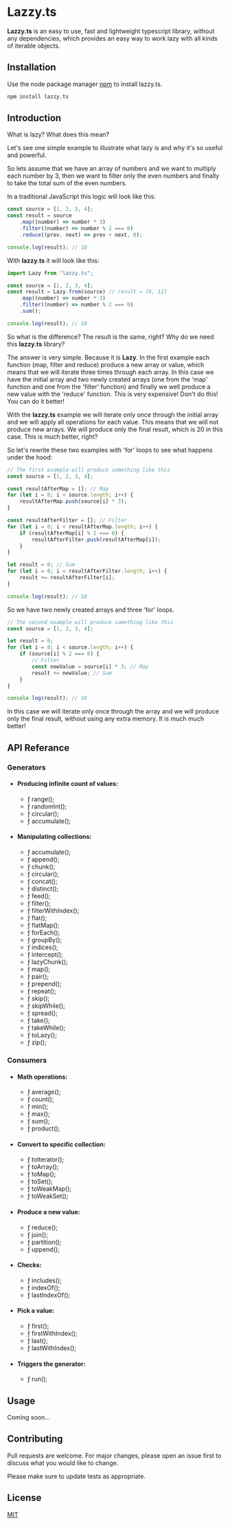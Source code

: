 # Lazzy.ts

**Lazzy.ts** is an easy to use, fast and lightweight typescript library, without any dependencies, which provides an easy way to work lazy with all kinds of iterable objects.

## Installation

Use the node package manager [npm](https://www.npmjs.com/package/lazzy.ts) to install lazzy.ts.

```bash
npm install lazzy.ts
```

## Introduction

What is lazy? What does this mean?

Let's see one simple example to illustrate what lazy is and why it's so useful and powerful.

So lets assume that we have an array of numbers and we want to multiply each number by 3, then we want to filter only the even numbers and finally to take the total sum of the even numbers.

In a traditional JavaScript this logic will look like this:

```typescript
const source = [1, 2, 3, 4];
const result = source
    .map((number) => number * 3)
    .filter((number) => number % 2 === 0)
    .reduce((prev, next) => prev + next, 0);

console.log(result); // 18
```

With **lazzy.ts** it will look like this:

```typescript
import Lazy from "lazzy.ts";

const source = [1, 2, 3, 4];
const result = Lazy.from(source) // result = [6, 12]
    .map((number) => number * 3)
    .filter((number) => number % 2 === 0)
    .sum();

console.log(result); // 18
```

So what is the difference? The result is the same, right? Why do we need this **lazzy.ts** library?

The answer is very simple. Because it is **Lazy**.
In the first example each function (map, filter and reduce) produce a new array or value, which means that we will iterate three times through each array. In this case we have the initial array and two newly created arrays (one from the 'map' function and one from the 'filter' function) and finally we well produce a new value with the 'reduce' function. This is very expensive! Don't do this! You can do it better!

With the **lazzy.ts** example we will iterate only once through the initial array and we will apply all operations for each value. This means that we will not produce new arrays. We will produce only the final result, which is 20 in this case. This is much better, right?

So let's rewrite these two examples with 'for' loops to see what happens under the hood:

```typescript
// The first example will produce something like this
const source = [1, 2, 3, 4];

const resultAfterMap = []; // Map
for (let i = 0; i < source.length; i++) {
    resultAfterMap.push(source[i] * 3);
}

const resultAfterFilter = []; // Filter
for (let i = 0; i < resultAfterMap.length; i++) {
    if (resultAfterMap[i] % 2 === 0) {
        resultAfterFilter.push(resultAfterMap[i]);
    }
}

let result = 0; // Sum
for (let i = 0; i < resultAfterFilter.length; i++) {
    result += resultAfterFilter[i];
}

console.log(result); // 18
```

So we have two newly created arrays and three 'for' loops.

```typescript
// The second example will produce something like this
const source = [1, 2, 3, 4];

let result = 0;
for (let i = 0; i < source.length; i++) {
    if (source[i] % 2 === 0) {
        // Filter
        const newValue = source[i] * 3; // Map
        result += newValue; // Sum
    }
}

console.log(result); // 18
```

In this case we will iterate only once through the array and we will produce only the final result, without using any extra memory. It is much much better!

## API Referance

### Generators

-   #### Producing infinite count of values:

    -   ƒ range();
    -   ƒ randomInt();
    -   ƒ circular();
    -   ƒ accumulate();

-   #### Manipulating collections:
    -   ƒ accumulate();
    -   ƒ append();
    -   ƒ chunk();
    -   ƒ circular();
    -   ƒ concat();
    -   ƒ distinct();
    -   ƒ feed();
    -   ƒ filter();
    -   ƒ filterWithIndex();
    -   ƒ flat();
    -   ƒ flatMap();
    -   ƒ forEach();
    -   ƒ groupBy();
    -   ƒ indices();
    -   ƒ intercept();
    -   ƒ lazyChunk();
    -   ƒ map();
    -   ƒ pair();
    -   ƒ prepend();
    -   ƒ repeat();
    -   ƒ skip();
    -   ƒ skipWhile();
    -   ƒ spread();
    -   ƒ take();
    -   ƒ takeWhile();
    -   ƒ toLazy();
    -   ƒ zip();

### Consumers

-   #### Math operations:

    -   ƒ average();
    -   ƒ count();
    -   ƒ min();
    -   ƒ max();
    -   ƒ sum();
    -   ƒ product();

-   #### Convert to specific collection:

    -   ƒ toIterator();
    -   ƒ toArray();
    -   ƒ toMap();
    -   ƒ toSet();
    -   ƒ toWeakMap();
    -   ƒ toWeakSet();

-   #### Produce a new value:

    -   ƒ reduce();
    -   ƒ join();
    -   ƒ partition();
    -   ƒ uppend();

-   #### Checks:

    -   ƒ includes();
    -   ƒ indexOf();
    -   ƒ lastIndexOf();

-   #### Pick a value:

    -   ƒ first();
    -   ƒ firstWithIndex();
    -   ƒ last();
    -   ƒ lastWithIndex();

-   #### Triggers the generator:
    -   ƒ run();

## Usage

Coming soon...

## Contributing

Pull requests are welcome. For major changes, please open an issue first to discuss what you would like to change.

Please make sure to update tests as appropriate.

## License

[MIT](https://choosealicense.com/licenses/mit/)
